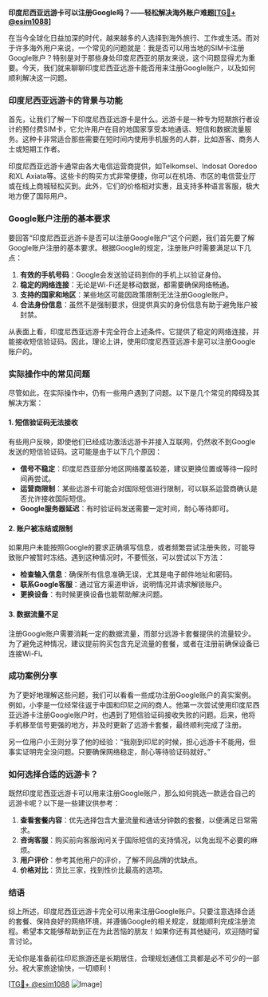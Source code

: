 **印度尼西亚远游卡可以注册Google吗？——轻松解决海外账户难题[[TG💪+ @esim1088](https://t.me/s/esim1088)]**

在当今全球化日益加深的时代，越来越多的人选择到海外旅行、工作或生活。而对于许多海外用户来说，一个常见的问题就是：我是否可以用当地的SIM卡注册Google账户？特别是对于那些身处印度尼西亚的朋友来说，这个问题显得尤为重要。今天，我们就来聊聊印度尼西亚远游卡能否用来注册Google账户，以及如何顺利解决这一问题。

### 印度尼西亚远游卡的背景与功能

首先，让我们了解一下印度尼西亚远游卡是什么。远游卡是一种专为短期旅行者设计的预付费SIM卡，它允许用户在目的地国家享受本地通话、短信和数据流量服务。这种卡非常适合那些需要在短时间内使用手机服务的人群，比如游客、商务人士或短期工作者。

印度尼西亚远游卡通常由各大电信运营商提供，如Telkomsel、Indosat Ooredoo和XL Axiata等。这些卡的购买方式非常便捷，你可以在机场、市区的电信营业厅或在线上商城轻松买到。此外，它们的价格相对实惠，且支持多种语言客服，极大地方便了国际用户。

### Google账户注册的基本要求

要回答“印度尼西亚远游卡是否可以注册Google账户”这个问题，我们首先要了解Google账户注册的基本要求。根据Google的规定，注册账户时需要满足以下几点：

1. **有效的手机号码**：Google会发送验证码到你的手机上以验证身份。
2. **稳定的网络连接**：无论是Wi-Fi还是移动数据，都需要确保网络畅通。
3. **支持的国家和地区**：某些地区可能因政策限制无法注册Google账户。
4. **合法身份信息**：虽然不是强制要求，但提供真实的身份信息有助于避免账户被封禁。

从表面上看，印度尼西亚远游卡完全符合上述条件。它提供了稳定的网络连接，并能接收短信验证码。因此，理论上讲，使用印度尼西亚远游卡是可以注册Google账户的。

### 实际操作中的常见问题

尽管如此，在实际操作中，仍有一些用户遇到了问题。以下是几个常见的障碍及其解决方案：

#### 1. 短信验证码无法接收
有些用户反映，即使他们已经成功激活远游卡并接入互联网，仍然收不到Google发送的短信验证码。这可能是由于以下几个原因：
- **信号不稳定**：印度尼西亚部分地区网络覆盖较差，建议更换位置或等待一段时间再尝试。
- **运营商限制**：某些远游卡可能会对国际短信进行限制，可以联系运营商确认是否允许接收国际短信。
- **Google服务器延迟**：有时验证码发送需要一定时间，耐心等待即可。

#### 2. 账户被冻结或限制
如果用户未能按照Google的要求正确填写信息，或者频繁尝试注册失败，可能导致账户被暂时冻结。遇到这种情况时，不要慌张，可以尝试以下方法：
- **检查输入信息**：确保所有信息准确无误，尤其是电子邮件地址和密码。
- **联系Google客服**：通过官方渠道申诉，说明情况并请求解锁账户。
- **更换设备**：有时候更换设备也能帮助解决问题。

#### 3. 数据流量不足
注册Google账户需要消耗一定的数据流量，而部分远游卡套餐提供的流量较少。为了避免这种情况，建议提前购买包含充足流量的套餐，或者在注册前确保设备已连接Wi-Fi。

### 成功案例分享

为了更好地理解这些问题，我们可以看看一些成功注册Google账户的真实案例。例如，小李是一位经常往返于中国和印尼之间的商人。他第一次尝试使用印度尼西亚远游卡注册Google账户时，也遇到了短信验证码接收失败的问题。后来，他将手机移至信号更强的地方，并及时更新了远游卡套餐，最终顺利完成了注册。

另一位用户小王则分享了他的经验：“我刚到印尼的时候，担心远游卡不能用，但事实证明完全没问题。只要确保网络稳定，耐心等待验证码就好。”

### 如何选择合适的远游卡？

既然印度尼西亚远游卡可以用来注册Google账户，那么如何挑选一款适合自己的远游卡呢？以下是一些建议供参考：

1. **查看套餐内容**：优先选择包含大量流量和通话分钟数的套餐，以便满足日常需求。
2. **咨询客服**：购买前向客服询问关于国际短信的支持情况，以免出现不必要的麻烦。
3. **用户评价**：参考其他用户的评价，了解不同品牌的优缺点。
4. **价格对比**：货比三家，找到性价比最高的选项。

### 结语

综上所述，印度尼西亚远游卡完全可以用来注册Google账户。只要注意选择合适的套餐、保持良好的网络环境，并遵循Google的相关规定，就能顺利完成注册流程。希望本文能够帮助到正在为此苦恼的朋友！如果你还有其他疑问，欢迎随时留言讨论。

无论你是准备前往印尼旅游还是长期居住，合理规划通信工具都是必不可少的一部分。祝大家旅途愉快，一切顺利！

[[TG💪+ @esim1088](https://t.me/s/esim1088) ![Image](https://i.postimg.cc/4NQfJmqS/Snipaste-2025-05-13-00-14-12.png)]